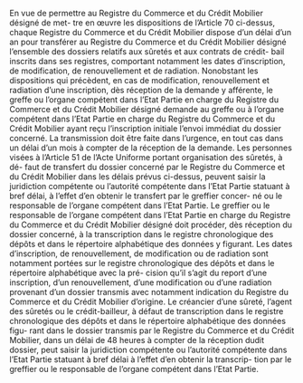 En vue de permettre au Registre du Commerce et du Crédit Mobilier désigné de met-
tre en œuvre les dispositions de l’Article 70 ci-dessus, chaque Registre du Commerce et du
Crédit Mobilier dispose d’un délai d’un an pour transférer au Registre du Commerce et du
Crédit Mobilier désigné l’ensemble des dossiers relatifs aux sûretés et aux contrats de crédit-
bail inscrits dans ses registres, comportant notamment les dates d’inscription, de modification,
de renouvellement et de radiation.
Nonobstant les dispositions qui précèdent, en cas de modification, renouvellement et radiation
d’une inscription, dès réception de la demande y afférente, le greffe ou l’organe compétent
dans l’Etat Partie en charge du Registre du Commerce et du Crédit Mobilier désigné demande
au greffe ou à l’organe compétent dans l’Etat Partie en charge du Registre du Commerce et du
Crédit Mobilier ayant reçu l’inscription initiale l’envoi immédiat du dossier concerné. La
transmission doit être faite dans l’urgence, en tout cas dans un délai d’un mois à compter de la
réception de la demande.
Les personnes visées à l’Article 51 de l’Acte Uniforme portant organisation des sûretés, à dé-
faut de transfert du dossier concerné par le Registre du Commerce et du Crédit Mobilier dans
les délais prévus ci-dessus, peuvent saisir la juridiction compétente ou l’autorité compétente
dans l’Etat Partie statuant à bref délai, à l’effet d’en obtenir le transfert par le greffier concer-
né ou le responsable de l’organe compétent dans l’Etat Partie.
Le greffier ou le responsable de l’organe compétent dans l’Etat Partie en charge du Registre
du Commerce et du Crédit Mobilier désigné doit procéder, dès réception du dossier concerné,
à la transcription dans le registre chronologique des dépôts et dans le répertoire alphabétique
des données y figurant.
Les dates d’inscription, de renouvellement, de modification ou de radiation sont notamment
portées sur le registre chronologique des dépôts et dans le répertoire alphabétique avec la pré-
cision qu’il s’agit du report d’une inscription, d’un renouvellement, d’une modification ou
d’une radiation provenant d’un dossier transmis avec notamment indication du Registre du
Commerce et du Crédit Mobilier d’origine.
Le créancier d’une sûreté, l’agent des sûretés ou le crédit-bailleur, à défaut de transcription
dans le registre chronologique des dépôts et dans le répertoire alphabétique des données figu-
rant dans le dossier transmis par le Registre du Commerce et du Crédit Mobilier, dans un délai
de 48 heures à compter de la réception dudit dossier, peut saisir la juridiction compétente ou
l’autorité compétente dans l’Etat Partie statuant à bref délai à l’effet d’en obtenir la transcrip-
tion par le greffier ou le responsable de l’organe compétent dans l’Etat Partie.